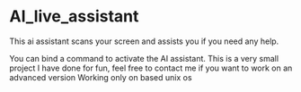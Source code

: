 # AI_live_assistant

This ai assistant scans your screen and assists you if you need any help. 

You can bind a command to activate the AI assistant. This is a very small project I have done for fun, feel free to contact me if you want to work on an advanced version
Working only on based unix os
